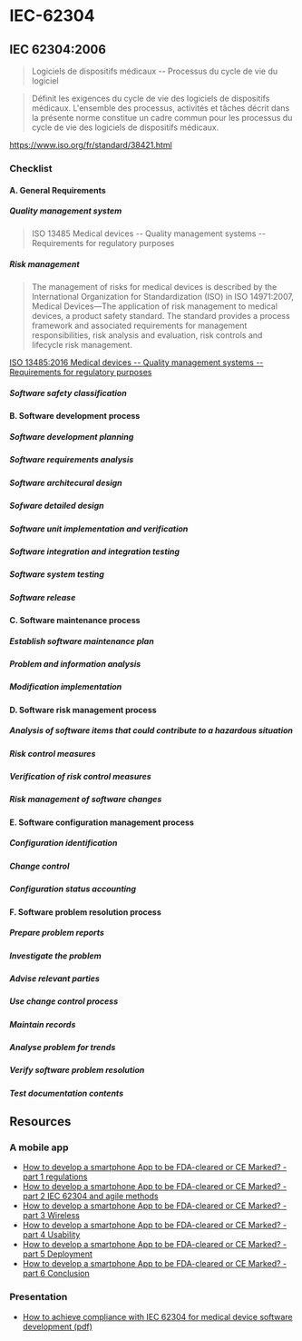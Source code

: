 # IEC-62304

## IEC 62304:2006
> Logiciels de dispositifs médicaux -- Processus du cycle de vie du logiciel

> Définit les exigences du cycle de vie des logiciels de dispositifs médicaux. L'ensemble des processus, activités et tâches décrit dans la présente norme constitue un cadre commun pour les processus du cycle de vie des logiciels de dispositifs médicaux. 

https://www.iso.org/fr/standard/38421.html

### Checklist
#### A. General Requirements
##### Quality management system
> ISO 13485 Medical devices -- Quality management systems -- Requirements for regulatory purposes
##### Risk management
> The management of risks for medical devices is described by the International Organization for Standardization (ISO) in ISO 14971:2007, Medical Devices—The application of risk management to medical devices, a product safety standard. The standard provides a process framework and associated requirements for management responsibilities, risk analysis and evaluation, risk controls and lifecycle risk management.

[ISO 13485:2016 Medical devices -- Quality management systems -- Requirements for regulatory purposes](https://www.iso.org/standard/59752.html)
##### Software safety classification
#### B. Software development process
##### Software development planning
##### Software requirements analysis
##### Software architecural design
##### Sofware detailed design
##### Software unit implementation and verification
##### Software integration and integration testing
##### Software system testing
##### Software release
#### C. Software maintenance process
##### Establish software maintenance plan
##### Problem and information analysis
##### Modification implementation
#### D. Software risk management process
##### Analysis of software items that could contribute to a hazardous situation
##### Risk control measures
##### Verification of risk control measures
##### Risk management of software changes
#### E. Software configuration management process
##### Configuration identification
##### Change control
##### Configuration status accounting
#### F. Software problem resolution process
##### Prepare problem reports
##### Investigate the problem
##### Advise relevant parties
##### Use change control process
##### Maintain records
##### Analyse problem for trends
##### Verify software problem resolution
##### Test documentation contents

## Resources

### A mobile app

- [How to develop a smartphone App to be FDA-cleared or CE Marked? - part 1 regulations](http://blog.cm-dm.com/post/2013/11/08/How-to-develop-a-smartphone-App-to-be-FDA-cleared-or-CE-Marked-part-1)
- [How to develop a smartphone App to be FDA-cleared or CE Marked? - part 2 IEC 62304 and agile methods](http://blog.cm-dm.com/post/2013/12/03/How-to-develop-a-smartphone-App-to-be-FDA-cleared-or-CE-Marked-part-2-IEC-62304-and-agile-methods)
- [How to develop a smartphone App to be FDA-cleared or CE Marked? - part 3 Wireless](http://blog.cm-dm.com/post/2013/11/22/How-to-develop-a-smartphone-App-to-be-FDA-cleared-or-CE-Marked-part-3-Wireless)
- [How to develop a smartphone App to be FDA-cleared or CE Marked? - part 4 Usability](http://blog.cm-dm.com/post/2013/11/29/How-to-develop-a-smartphone-App-to-be-FDA-cleared-or-CE-Marked-part-4-Usability)
- [How to develop a smartphone App to be FDA-cleared or CE Marked? - part 5 Deployment](http://blog.cm-dm.com/post/2014/01/31/How-to-develop-a-smartphone-App-to-be-FDA-cleared-or-CE-Marked-part-5-Deployment)
- [How to develop a smartphone App to be FDA-cleared or CE Marked? - part 6 Conclusion](http://blog.cm-dm.com/post/2014/02/14/How-to-develop-a-smartphone-App-to-be-FDA-cleared-or-CE-Marked-part-6-Conclusion)

### Presentation
- [How to achieve compliance with IEC 62304 for medical device software development (pdf)](https://github.com/nicodinh/IEC-62304/raw/master/scribd-download.com_iec-62304-presentation.pdf)
